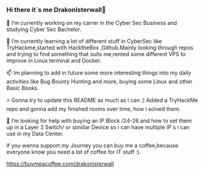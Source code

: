### Hi there it´s me DrakonIsterwall👋

<!--
**DrakonIsterwall/DrakonIsterwall** is a ✨ _special_ ✨ repository because its `README.md` (this file) appears on your GitHub profile.

Here are some ideas to get you started:

- 🔭 I’m currently working on ...
- 🌱 I’m currently learning ...
- 👯 I’m looking to collaborate on ...
- 🤔 I’m looking for help with ...
- 💬 Ask me about ...
- 📫 How to reach me: ...
- 😄 Pronouns: ...
- ⚡ Fun fact: ...
-->

🔭 I’m currently working on my carrer in the Cyber Sec Business and studying Cyber Sec Bachelor.

🌱 I’m currently learning a lot of different stuff in CyberSec like TryHackme,started with HacktheBox ,Github.Mainly looking through repos and trying to find something that suits me,rented some different VPS to improve in Linux terminal and Docker.

📫 Im planning to add in future some more interesting things into my daily activities like Bug Bounty Hunting and more, buying some Linux and other Basic Books.
   
⚡ Gonna try to update this README as much as i can :) Added a TryHackMe repo and gonna add my finished rooms over time, how i solved them.

🤔 I’m looking for help with buying an IP Block /24-26 and how to set them up in a Layer 3 Switch/ or similiar Device so i can have multiple IP´s i can use in my Data Center.

If you wanna support my Journey you can buy me a coffee,because everyone know you need a lot of coffee for IT stuff :).

https://buymeacoffee.com/drakonisterwall


